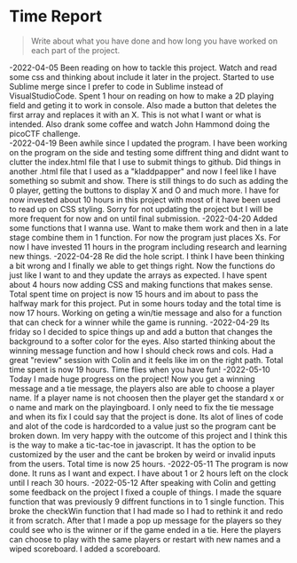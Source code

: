 # Time Report

> Write about what you have done and how long you have worked on each part of the project.

-2022-04-05
  Been reading on how to tackle this project. Watch and read some css and thinking about include it later in the project.
  Started to use Sublime merge since I prefer to code in Sublime instead of VisualStudioCode.
  Spent 1 hour on reading on how to make a 2D playing field and geting it to work in console. 
  Also made a button that deletes the first array and replaces it with an X. This is not what I want or what is intended.
  Also drank some coffee and watch John Hammond doing the picoCTF challenge.  
-2022-04-19
  Been awhile since I updated the program. I have been working on the program on the side and testing some diffrent thing and didnt want to 
  clutter the index.html file that I use to submit things to github. Did things in another .html file that I used as a "kladdpapper"
  and now I feel like I have something so submit and show. There is still things to do such as adding the 0 player, getting the buttons to
  display X and O and much more. I have for now invested about 10 hours in this project with most of it have been used to read up on 
  CSS styling. Sorry for not updating the project but I will be more frequent for now and on until final submission.
-2022-04-20
  Added some functions that I wanna use. Want to make them work and then in a late stage combine them in 1 function. For now the 
  program just places Xs. For now I have invested 11 hours in the program including research and learning new things.
-2022-04-28
  Re did the hole script. I think I have been thinking a bit wrong and I finally we able to get things right. Now the functions do just like I 
  want to and they update the arrays as expected. 
  I have spent about 4 hours now adding CSS and making functions that makes sense. 
  Total spent time on project is now 15 hours and im about to pass the halfway mark for this project.
  Put in some hours today and the total time is now 17 hours. Working on geting a win/tie message and also for a function that can check for a winner while the
  game is running. 
-2022-04-29
  Its friday so I decided to spice things up and add a button that changes the background to a softer color for the eyes.
  Also started thinking about the winning message function and how I should check rows and cols. Had a great "review" session
  with Colin and it feels like im on the right path.
  Total time spent is now 19 hours. Time flies when you have fun! 
-2022-05-10
  Today I made huge progress on the project! Now you get a winning message and a tie message, the players also are able to choose a player name. 
  If a player name is not choosen then the player get the standard x or o name and mark on the playingboard. I only need to fix the tie message
  and when its fix I could say that the project is done. Its alot of lines of code and alot of the code is hardcorded to a value 
  just so the program cant be broken down. Im very happy with the outcome of this project and I think this is the way to make a 
  tic-tac-toe in javascript. It has the option to be customized by the user and the cant be broken by weird or invalid inputs from the 
  users. Total time is now 25 hours.
-2022-05-11
  The program is now done. It runs as I want and expect. I have about 1 or 2 hours left on the clock until I reach 30 hours. 
-2022-05-12
  After speaking with Colin and getting some feedback on the project I fixed a couple of things. I made the square function that was previously
  9 diffrent functions in to 1 single function. This broke the checkWin function that I had made so I had to rethink it and redo it from 
  scratch. After that I made a pop up message for the players so they could see who is the winner or if the game ended in a tie. Here the 
  players can choose to play with the same players or restart with new names and a wiped scoreboard. 
  I added a scoreboard. 